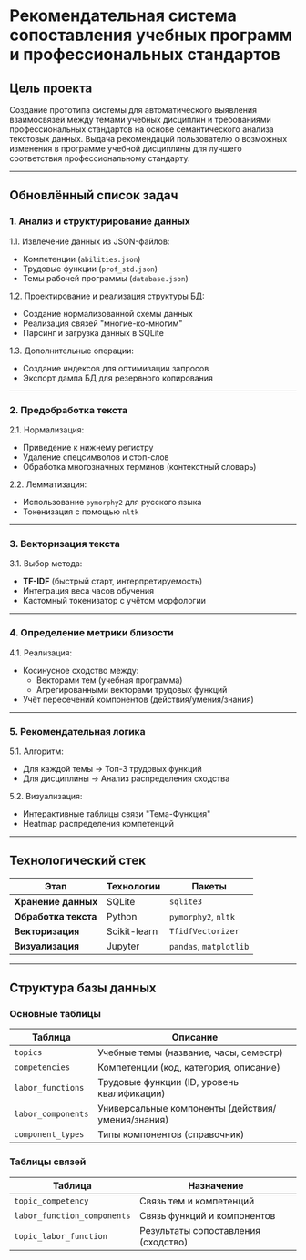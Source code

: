 # Рекомендательная система сопоставления учебных программ и профессиональных стандартов

## Цель проекта
Создание прототипа системы для автоматического выявления взаимосвязей между темами учебных дисциплин и требованиями профессиональных стандартов на основе семантического анализа текстовых данных.
Выдача рекомендаций пользователю о возможных изменения в программе учебной дисциплины для лучшего соответствия профессиональному стандарту.

---

## Обновлённый список задач

### 1. Анализ и структурирование данных
1.1. Извлечение данных из JSON-файлов:
- Компетенции (`abilities.json`)
- Трудовые функции (`prof_std.json`)
- Темы рабочей программы (`database.json`)

1.2. Проектирование и реализация структуры БД:
- Создание нормализованной схемы данных
- Реализация связей "многие-ко-многим"
- Парсинг и загрузка данных в SQLite

1.3. Дополнительные операции:
- Создание индексов для оптимизации запросов
- Экспорт дампа БД для резервного копирования

---

### 2. Предобработка текста
2.1. Нормализация:
- Приведение к нижнему регистру
- Удаление спецсимволов и стоп-слов
- Обработка многозначных терминов (контекстный словарь)

2.2. Лемматизация:
- Использование `pymorphy2` для русского языка
- Токенизация с помощью `nltk`

---

### 3. Векторизация текста
3.1. Выбор метода:
- **TF-IDF** (быстрый старт, интерпретируемость)
- Интеграция веса часов обучения
- Кастомный токенизатор с учётом морфологии

---

### 4. Определение метрики близости
4.1. Реализация:
- Косинусное сходство между:
  - Векторами тем (учебная программа)
  - Агрегированными векторами трудовых функций
- Учёт пересечений компонентов (действия/умения/знания)

---

### 5. Рекомендательная логика
5.1. Алгоритм:
- Для каждой темы → Топ-3 трудовых функций
- Для дисциплины → Анализ распределения сходства

5.2. Визуализация:
- Интерактивные таблицы связи "Тема-Функция"
- Heatmap распределения компетенций

---

## Технологический стек
| Этап | Технологии | Пакеты |
|-------|------------|--------|
| **Хранение данных** | SQLite | `sqlite3` |
| **Обработка текста** | Python | `pymorphy2`, `nltk` |
| **Векторизация** | Scikit-learn | `TfidfVectorizer` |
| **Визуализация** | Jupyter | `pandas`, `matplotlib` |

---

## Структура базы данных
### Основные таблицы
| Таблица | Описание |
|---------|----------|
| `topics` | Учебные темы (название, часы, семестр) |
| `competencies` | Компетенции (код, категория, описание) |
| `labor_functions` | Трудовые функции (ID, уровень квалификации) |
| `labor_components` | Универсальные компоненты (действия/умения/знания) |
| `component_types` | Типы компонентов (справочник) |

### Таблицы связей
| Таблица | Назначение |
|---------|------------|
| `topic_competency` | Связь тем и компетенций |
| `labor_function_components` | Связь функций и компонентов |
| `topic_labor_function` | Результаты сопоставления (сходство) |
